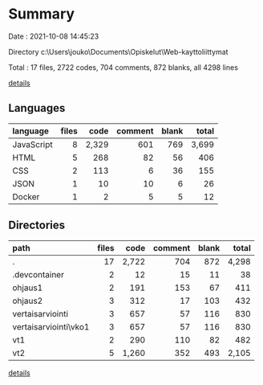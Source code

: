 # Summary

Date : 2021-10-08 14:45:23

Directory c:\Users\jouko\Documents\Opiskelut\Web-kayttoliittymat

Total : 17 files,  2722 codes, 704 comments, 872 blanks, all 4298 lines

[details](details.md)

## Languages
| language | files | code | comment | blank | total |
| :--- | ---: | ---: | ---: | ---: | ---: |
| JavaScript | 8 | 2,329 | 601 | 769 | 3,699 |
| HTML | 5 | 268 | 82 | 56 | 406 |
| CSS | 2 | 113 | 6 | 36 | 155 |
| JSON | 1 | 10 | 10 | 6 | 26 |
| Docker | 1 | 2 | 5 | 5 | 12 |

## Directories
| path | files | code | comment | blank | total |
| :--- | ---: | ---: | ---: | ---: | ---: |
| . | 17 | 2,722 | 704 | 872 | 4,298 |
| .devcontainer | 2 | 12 | 15 | 11 | 38 |
| ohjaus1 | 2 | 191 | 153 | 67 | 411 |
| ohjaus2 | 3 | 312 | 17 | 103 | 432 |
| vertaisarviointi | 3 | 657 | 57 | 116 | 830 |
| vertaisarviointi\vko1 | 3 | 657 | 57 | 116 | 830 |
| vt1 | 2 | 290 | 110 | 82 | 482 |
| vt2 | 5 | 1,260 | 352 | 493 | 2,105 |

[details](details.md)